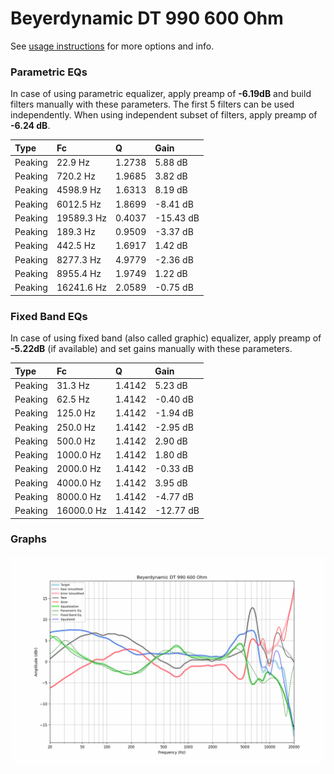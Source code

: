 # Beyerdynamic DT 990 600 Ohm
See [usage instructions](https://github.com/jaakkopasanen/AutoEq#usage) for more options and info.

### Parametric EQs
In case of using parametric equalizer, apply preamp of **-6.19dB** and build filters manually
with these parameters. The first 5 filters can be used independently.
When using independent subset of filters, apply preamp of **-6.24 dB**.

| Type    | Fc         |      Q | Gain      |
|:--------|:-----------|:-------|:----------|
| Peaking | 22.9 Hz    | 1.2738 | 5.88 dB   |
| Peaking | 720.2 Hz   | 1.9685 | 3.82 dB   |
| Peaking | 4598.9 Hz  | 1.6313 | 8.19 dB   |
| Peaking | 6012.5 Hz  | 1.8699 | -8.41 dB  |
| Peaking | 19589.3 Hz | 0.4037 | -15.43 dB |
| Peaking | 189.3 Hz   | 0.9509 | -3.37 dB  |
| Peaking | 442.5 Hz   | 1.6917 | 1.42 dB   |
| Peaking | 8277.3 Hz  | 4.9779 | -2.36 dB  |
| Peaking | 8955.4 Hz  | 1.9749 | 1.22 dB   |
| Peaking | 16241.6 Hz | 2.0589 | -0.75 dB  |

### Fixed Band EQs
In case of using fixed band (also called graphic) equalizer, apply preamp of **-5.22dB**
(if available) and set gains manually with these parameters.

| Type    | Fc         |      Q | Gain      |
|:--------|:-----------|:-------|:----------|
| Peaking | 31.3 Hz    | 1.4142 | 5.23 dB   |
| Peaking | 62.5 Hz    | 1.4142 | -0.40 dB  |
| Peaking | 125.0 Hz   | 1.4142 | -1.94 dB  |
| Peaking | 250.0 Hz   | 1.4142 | -2.95 dB  |
| Peaking | 500.0 Hz   | 1.4142 | 2.90 dB   |
| Peaking | 1000.0 Hz  | 1.4142 | 1.80 dB   |
| Peaking | 2000.0 Hz  | 1.4142 | -0.33 dB  |
| Peaking | 4000.0 Hz  | 1.4142 | 3.95 dB   |
| Peaking | 8000.0 Hz  | 1.4142 | -4.77 dB  |
| Peaking | 16000.0 Hz | 1.4142 | -12.77 dB |

### Graphs
![](./Beyerdynamic%20DT%20990%20600%20Ohm.png)